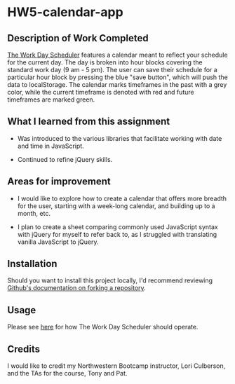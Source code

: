 # HW5-calendar-app

## Description of Work Completed

[The Work Day Scheduler](https://emblair96.github.io/HW5-calendar-app/) features a calendar meant to reflect your schedule for the current day.  The day is broken into hour blocks covering the standard work day (9 am - 5 pm).  The user can save their schedule for a particular hour block by pressing the blue "save button", which will push the data to localStorage. The calendar marks timeframes in the past with a grey color, while the current timeframe is denoted with red and future timeframes are marked green.

## What I learned from this assignment

* Was introduced to the various libraries that facilitate working with date and time in JavaScript.

* Continued to refine jQuery skills.

## Areas for improvement

* I would like to explore how to create a calendar that offers more breadth for the user, starting with a week-long calendar, and building up to a month, etc.  

* I plan to create a sheet comparing commonly used JavaScript syntax with jQuery for myself to refer back to, as I struggled with translating vanilla JavaScript to jQuery.  

## Installation

Should you want to install this project locally, I'd recommend reviewing [Github's documentation on forking a repository](https://docs.github.com/en/free-pro-team@latest/github/getting-started-with-github/fork-a-repo).  

## Usage

Please see [here](Assets/05-third-party-apis-homework-demo.gif) for how The Work Day Scheduler should operate.  

## Credits

I would like to credit my Northwestern Bootcamp instructor, Lori Culberson, and the TAs for the course, Tony and Pat.
